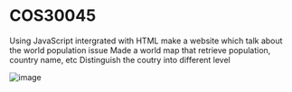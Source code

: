 # COS30045
Using JavaScript intergrated with HTML make a website which talk about the world population issue
Made a world map that retrieve population, country name, etc
Distinguish the coutry into different level 

![image](https://github.com/Lornng/JianCOS30045/assets/101219614/5c80e4f0-cd27-405b-a7cf-8a38de45ffbd)

